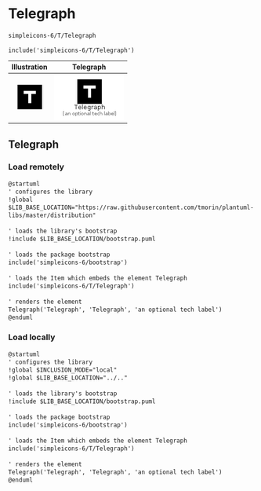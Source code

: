 # Telegraph


```text
simpleicons-6/T/Telegraph
```

```text
include('simpleicons-6/T/Telegraph')
```



| Illustration | Telegraph |
| :---: | :---: |
| ![illustration for Illustration](../../simpleicons-6/T/Telegraph.png) | ![illustration for Telegraph](../../simpleicons-6/T/Telegraph.Local.png) |




## Telegraph

### Load remotely
```plantuml
@startuml
' configures the library
!global $LIB_BASE_LOCATION="https://raw.githubusercontent.com/tmorin/plantuml-libs/master/distribution"

' loads the library's bootstrap
!include $LIB_BASE_LOCATION/bootstrap.puml

' loads the package bootstrap
include('simpleicons-6/bootstrap')

' loads the Item which embeds the element Telegraph
include('simpleicons-6/T/Telegraph')

' renders the element
Telegraph('Telegraph', 'Telegraph', 'an optional tech label')
@enduml
```

### Load locally
```plantuml
@startuml
' configures the library
!global $INCLUSION_MODE="local"
!global $LIB_BASE_LOCATION="../.."

' loads the library's bootstrap
!include $LIB_BASE_LOCATION/bootstrap.puml

' loads the package bootstrap
include('simpleicons-6/bootstrap')

' loads the Item which embeds the element Telegraph
include('simpleicons-6/T/Telegraph')

' renders the element
Telegraph('Telegraph', 'Telegraph', 'an optional tech label')
@enduml
```

